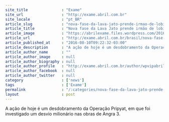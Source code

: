 ```yaml
---
site_title               : "Exame"
site_url                 : "http://exame.abril.com.br"
site_locale              : "pt_BR"
article_slug             : "nova-fase-da-lava-jato-prende-irmao-de-lobista"
article_title            : "Nova fase da Lava Jato prende irmão de lobista"
article_image            : "https://abrilexame.files.wordpress.com/2016/09/size_960_16_9_operacao-catilinarias5.jpg?quality=70&strip=all&w=960"
article_url              : "http://exame.abril.com.br/brasil/nova-fase-da-lava-jato-prende-irmao-de-adir-assad/"
article_published_at     : "2016-08-10T09:22:32-03:00"
article_description      : "A ação de hoje é um desdobramento da Operação Pripyat, em que foi investigado um desvio milionário nas obras de Angra 3."
article_author_name      : ""
article_author_image     : null
article_author_biography : null
article_author_profile   : "http://exame.abril.com.br/author/wpvipabril/"
article_author_facebook  : null
article_author_twitter   : null
category                 : ['news']
tags                     : ['Exame']
permalink                : "/:categories/nova-fase-da-lava-jato-prende-irmao-de-lobista/"
layout                   : post
---
```


A ação de hoje é um desdobramento da Operação Pripyat, em que foi investigado um desvio milionário nas obras de Angra 3.
